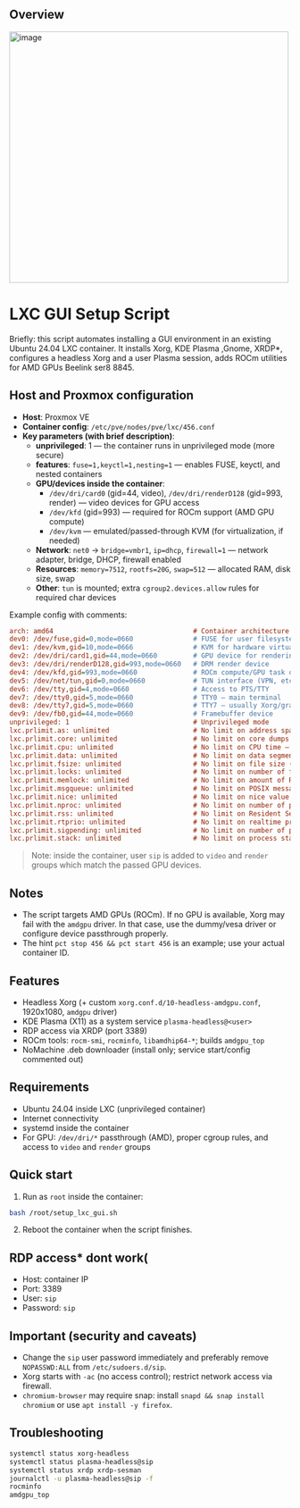 ## Overview
<img width="500" height="450" alt="image" src="https://github.com/user-attachments/assets/b3a550d6-151c-4643-8ada-6e6ec76b01f6" />

# LXC GUI Setup Script

Briefly: this script automates installing a GUI environment in an existing Ubuntu 24.04 LXC container. It installs Xorg, KDE Plasma ,Gnome, XRDP*, configures a headless Xorg and a user Plasma session, adds ROCm utilities for AMD GPUs Beelink ser8 8845.

## Host and Proxmox configuration
- **Host**: Proxmox VE
- **Container config**: `/etc/pve/nodes/pve/lxc/456.conf`
- **Key parameters (with brief description)**:
  - **unprivileged**: 1 — the container runs in unprivileged mode (more secure)
  - **features**: `fuse=1,keyctl=1,nesting=1` — enables FUSE, keyctl, and nested containers
  - **GPU/devices inside the container**:
    - `/dev/dri/card0` (gid=44, video), `/dev/dri/renderD128` (gid=993, render) — video devices for GPU access
    - `/dev/kfd` (gid=993) — required for ROCm support (AMD GPU compute)
    - `/dev/kvm` — emulated/passed-through KVM (for virtualization, if needed)
  - **Network**: `net0` → `bridge=vmbr1`, `ip=dhcp`, `firewall=1` — network adapter, bridge, DHCP, firewall enabled
  - **Resources**: `memory=7512`, `rootfs=20G`, `swap=512` — allocated RAM, disk size, swap
  - **Other**: `tun` is mounted; extra `cgroup2.devices.allow` rules for required char devices

Example config with comments:
```ini
arch: amd64                                   # Container architecture
dev0: /dev/fuse,gid=0,mode=0660               # FUSE for user filesystems
dev1: /dev/kvm,gid=10,mode=0666               # KVM for hardware virtualization
dev2: /dev/dri/card1,gid=44,mode=0660         # GPU device for rendering/output
dev3: /dev/dri/renderD128,gid=993,mode=0660   # DRM render device
dev4: /dev/kfd,gid=993,mode=0660              # ROCm compute/GPU task queue
dev5: /dev/net/tun,gid=0,mode=0660            # TUN interface (VPN, etc.)
dev6: /dev/tty,gid=4,mode=0660                # Access to PTS/TTY
dev7: /dev/tty0,gid=5,mode=0660               # TTY0 — main terminal
dev8: /dev/tty7,gid=5,mode=0660               # TTY7 — usually Xorg/graphics
dev9: /dev/fb0,gid=44,mode=0660               # Framebuffer device
unprivileged: 1                               # Unprivileged mode
lxc.prlimit.as: unlimited                     # No limit on address space (AS); important for running large apps and workloads (e.g., video, ML)
lxc.prlimit.core: unlimited                   # No limit on core dumps — allows unlimited-size core dump files for debugging purposes
lxc.prlimit.cpu: unlimited                    # No limit on CPU time — process won't be killed on CPU time limit (good for long-running computations)
lxc.prlimit.data: unlimited                   # No limit on data segment size — for apps with large global/static data
lxc.prlimit.fsize: unlimited                  # No limit on file size (fsize); allows creating/writing files of any size (logs, dumps, data)
lxc.prlimit.locks: unlimited                  # No limit on number of file locks — important for DB or file sync workloads
lxc.prlimit.memlock: unlimited                # No limit on amount of RAM that can be locked (memlock); important for RT, drivers, GPU (RDMA, CUDA, OpenCL)
lxc.prlimit.msgqueue: unlimited               # No limit on POSIX message queue size; enables unrestricted IPC through message queues
lxc.prlimit.nice: unlimited                   # No limit on nice value — can change process priority arbitrarily (including negative priorities)
lxc.prlimit.nproc: unlimited                  # No limit on number of processes/threads (nproc); crucial for servers, compilers, renderfarms
lxc.prlimit.rss: unlimited                    # No limit on Resident Set Size (rss) — maximum physical memory for processes
lxc.prlimit.rtprio: unlimited                 # No limit on realtime priority — any RT priorities can be used (RT scheduling for professional audio/video)
lxc.prlimit.sigpending: unlimited             # No limit on number of pending signals (sigpending) for a process/user; important for large system workloads
lxc.prlimit.stack: unlimited                  # No limit on process stack size; for programs needing deep recursion or large local variables
```

> Note: inside the container, user `sip` is added to `video` and `render` groups which match the passed GPU devices.

## Notes
- The script targets AMD GPUs (ROCm). If no GPU is available, Xorg may fail with the `amdgpu` driver. In that case, use the dummy/vesa driver or configure device passthrough properly.
- The hint `pct stop 456 && pct start 456` is an example; use your actual container ID.


## Features
- Headless Xorg (+ custom `xorg.conf.d/10-headless-amdgpu.conf`, 1920x1080, `amdgpu` driver)
- KDE Plasma (X11) as a system service `plasma-headless@<user>`
- RDP access via XRDP (port 3389)
- ROCm tools: `rocm-smi`, `rocminfo`, `libamdhip64-*`; builds `amdgpu_top`
- NoMachine .deb downloader (install only; service start/config commented out)

## Requirements
- Ubuntu 24.04 inside LXC (unprivileged container)
- Internet connectivity
- systemd inside the container
- For GPU: `/dev/dri/*` passthrough (AMD), proper cgroup rules, and access to `video` and `render` groups

## Quick start
1) Run as `root` inside the container:
```bash
bash /root/setup_lxc_gui.sh
```
2) Reboot the container when the script finishes.

## RDP access* dont work(
- Host: container IP
- Port: 3389
- User: `sip`
- Password: `sip`

## Important (security and caveats)
- Change the `sip` user password immediately and preferably remove `NOPASSWD:ALL` from `/etc/sudoers.d/sip`.
- Xorg starts with `-ac` (no access control); restrict network access via firewall.
- `chromium-browser` may require snap: install `snapd && snap install chromium` or use `apt install -y firefox`.

## Troubleshooting
```bash
systemctl status xorg-headless
systemctl status plasma-headless@sip
systemctl status xrdp xrdp-sesman
journalctl -u plasma-headless@sip -f
rocminfo
amdgpu_top
```



